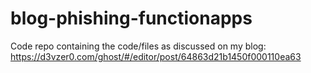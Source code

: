 # blog-phishing-functionapps
Code repo containing the code/files as discussed on my blog: https://d3vzer0.com/ghost/#/editor/post/64863d21b1450f000110ea63
